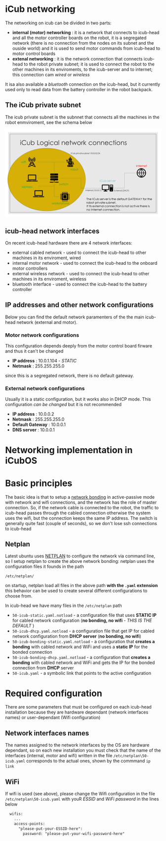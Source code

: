 # iCub networking

The networking on icub can be divided in two parts:

- **internal (motor) networking** : it is a network that connects to icub-head and all the motor controller boards on the robot, it is a segregated network (there is no connection from the nodes on its subnet and the ouside world) and it is used to send motor commands from icub-head to motor control boards
- **extenal networking** : it is the network connection that connects icub-head to the robot private subnet; it is used to connect the robot to the other machines in its enviroments, to the icub-server and to internet; this connection cam _wired_ or _wireless_

It isa also available a _bluetooth_ connection on the icub-head, but it currently used only to read data from the battery controller in the robot backpack.

## The iCub private subnet

The icub private subnet is the subnnet that connects all the machines in the robot enmviroment, see the schema below

![iCub networking schema](../img/iCub_Logical_network.png)

## icub-head network interfaces

On recent icub-head hardware there are 4 network interfaces:

- external cabled network - used to connect the icub-head to other machines in its enviroment, wired
- internal motor network - used to connect the icub-head to the onboard motor controllers
- external wireless network  - used to connect the icub-head to other machines in its enviroment, wireless
- bluetooth interface - used to connect the icub-head to the battery controller

## IP addresses and other network configurations

Below you can find the default network paramenters of the the main icub-head network (external and motor).

### Motor network configurations

This configuration depends deeply from the motor control board firware and thus it can't be changed

- **IP address** : 10.0.1.104 - _STATIC_
- **Netmask** : 255.255.255.0

since this is a segregated network, there is no default gateway.

### External network configurations

Usually it is a static configuration, but it works also in DHCP mode. This configuration _can be changed_ but it is not recommended

- **IP address** : 10.0.0.2
- **Netmask** : 255.255.255.0
- **Default Gateway** : 10.0.0.1
- **DNS server** : 10.0.0.1

# Networking implementation in iCubOS

# Basic principles

The basic idea is that to setup a [network bonding](https://docs.oracle.com/cd/E27300_01/E27309/html/vmusg-network-bonding.html) in active-passive mode with network and wifi connections, and the network has the role of master connection. So, if the network cable is connected to the robot, the traffic to icub-head passes through the cabled connection otherwise the system uses the wifi, but the connection keeps the same IP address. The switch is generally quite fast (couple of seconds), so we don't lose ssh connections to icub-head

## Netplan

Latest ubuntu uses [NETPLAN](https://netplan.io/) to configure the network via command line, so I setup netplan to create the above network bonding: netplan uses the configuration files it founds in the path
```
/etc/netplan/
```
on startup, netplan load all files in the above path **with the `.yaml` extension**
this behavior can be used to create several different configurations to choose from.

In icub-head we have many files in the `/etc/netplan` path

- `50-icub-static.yaml.notload` - a configuration file that uses **STATIC IP** for cabled network configuration (**no bonding, no wifi** - _THIS IS THE DEFAULT_ )
- `50-icub-dhcp.yaml.notload` - a configuration file that get IP for cabled network configuration from **DHCP server** (**no bonding, no wifi**)
- `50-icub-bonding-static.yaml.notload` - a configuration that **creates a bonding** with cabled network and WiFi and uses a **static IP** for the bonded connection
- `50-icub-bonding-dhcp.yaml.notload` - a configuration that **creates a bonding** with cabled network and WiFi and gets the IP for the bonded connection from **DHCP** server
- `50-icub.yaml` - a symbolic link that points to the active configuration

# Required configuration

There are some parameters that must be configured on each icub-head installation because they are hardware dependant (network interfaces names) or user-dependant (Wifi configuration)

## Network interfaces names

The names assigned to the network interfaces by the OS are hardware dependant, so on each new installation you must check that the name of the interfaces (internal, motor and wifi) written in the file  `/etc/netplan\50-icub.yaml` corresponds to the actual ones, shown by the commmand
 `ip link`

## WiFi

If wifi is used (see above), please change the Wifi configuration in the file  `/etc/netplan\50-icub.yaml` with youR _ESSID_ and _WiFi password_ in the lines below
 ```
   wifis:
     ...
     access-points:
       "please-put-your-ESSID-here":
         password: "please-put-your-wifi-password-here"
 ```

